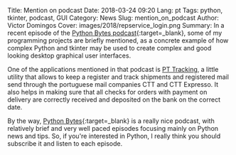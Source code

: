 Title: Mention on podcast
Date: 2018-03-24 09:20
Lang: pt
Tags: python, tkinter, podcast, GUI
Category: News
Slug: mention_on_podcast
Author: Victor Domingos
Cover: images/2018/repservice_login.png
Summary: In a recent episode of the [Python Bytes podcast](http://bit.ly/PyBytes63){:target=_blank}, some of my programming projects are briefly mentioned, as a concrete example of how complex Python and tkinter may be used to create complex and good looking desktop graphical user interfaces.

One of the applications mentioned in that podcast is [PT Tracking](http://bit.ly/PTTracking), a little utility that allows to keep a register and track shipments and registered mail send through the portuguese mail companies CTT and CTT Expresso. It also helps in making sure that all checks for orders with payment on delivery are correctly received and deposited on the bank on the correct date.

By the way, [Python Bytes](https://pythonbytes.fm){:target=_blank} is a really nice podcast, with relatively brief and very well paced episodes focusing mainly on Python news and tips. So, if you're interested in Python, I really think you should subscribe it and listen to each episode.
